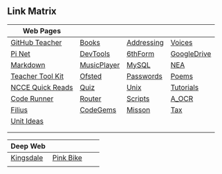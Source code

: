 ## Link Matrix

| Web Pages |   |   |   |
| - | - | - | - |
|[GitHub Teacher](https://education.github.com/teachers)|[Books](NoteTree/Bookers.md)|[Addressing](NoteTree/Addressing.md)|[Voices](NoteTree/ChildernsVoices.md)|
|[Pi Net](http://pinet.org.uk/)|[DevTools](NoteTree/DevelopmentTools.md)|[6thForm](NoteTree/EsherSixthForm.md)|[GoogleDrive](NoteTree/GoogleDrive.md)|
|[Markdown](https://www.markdownguide.org/cheat-sheet)|[MusicPlayer](NoteTree/MusicPlayer.md)|[MySQL](NoteTree/MySQL.md)|[NEA](NoteTree/NEA.md)|
|[Teacher Tool Kit](https://www.teachertoolkit.co.uk/)|[Ofsted](NoteTree/Ofsted_CAS.md)|[Passwords](NoteTree/Passwords.md)|[Poems](NoteTree/Poems.md)|
|[NCCE Quick Reads](https://blog.teachcomputing.org/tag/quickread/)|[Quiz](NoteTree/QuizSites.md)|[Unix](NoteTree/UnixCommands.md)|[Tutorials](NoteTree/Tutorials.md)|
|[Code Runner](https://coderunner.org.nz/)|[Router](NoteTree/Router.md)|[Scripts](NoteTree/Script.md)|[A_OCR](NoteTree/OCR_A_level.md)|
|[Filius](https://www.lernsoftware-filius.de/)|[CodeGems](NoteTree/CodeGems.md)|[Misson](NoteTree/MissionStatment_2019.md)|[Tax](NoteTree/Tax.md)|
| [Unit Ideas](NoteTree/Unit_Ideas.md) |  |  |  |
|  |  |  |  |
|  |  |  |  |

| Deep Web |   |   |   |
| - | - | - | - |
|[Kingsdale](/NoteTree/Kingsdale/Matrix.md)|[Pink Bike](/NoteTree/PinkBikeRenovation.md)|||
|  |  |  |  |


